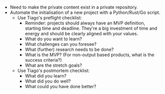 
- Need to make the private content exist in a private repository.
- Automate the initialisation of a new project with a Python/Rust/Go script.
	- Use Tiago's preflight checklist:
		- Reminder: projects should always have an MVP definition, starting time and deadline. They're a big investment of time and energy and should be clearly aligned with your values.
		- What do you want to learn?
		- What challenges can you foresee?
		- What (further) research needs to be done?
		- What is the MVP? (For non-output based products, what is the success criteria?)
		- What are the stretch goals?
	- Use Tiago's postmortem checklist:
		- What did you learn?
		- What did you do well?
		- What could you have done better?

